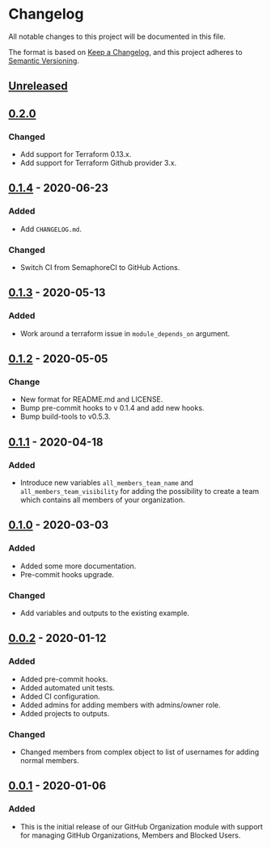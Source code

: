 # Changelog
All notable changes to this project will be documented in this file.

The format is based on [Keep a Changelog](https://keepachangelog.com/en/1.0.0/),
and this project adheres to [Semantic Versioning](https://semver.org/spec/v2.0.0.html).

## [Unreleased]

## [0.2.0]
### Changed
- Add support for Terraform 0.13.x.
- Add support for Terraform Github provider 3.x.

## [0.1.4] - 2020-06-23
### Added
- Add `CHANGELOG.md`.
### Changed
- Switch CI from SemaphoreCI to GitHub Actions.

## [0.1.3] - 2020-05-13
### Added
- Work around a terraform issue in `module_depends_on` argument.

## [0.1.2] - 2020-05-05
### Change
- New format for README.md and LICENSE.
- Bump pre-commit hooks to v 0.1.4 and add new hooks.
- Bump build-tools to v0.5.3.

## [0.1.1] - 2020-04-18
### Added
- Introduce new variables `all_members_team_name` and `all_members_team_visibility`
  for adding the possibility to create a team which contains all members of your organization.

## [0.1.0] - 2020-03-03
### Added
- Added some more documentation.
- Pre-commit hooks upgrade.
### Changed
- Add variables and outputs to the existing example.

## [0.0.2] - 2020-01-12
### Added
- Added pre-commit hooks.
- Added automated unit tests.
- Added CI configuration.
- Added admins for adding members with admins/owner role.
- Added projects to outputs.
### Changed
- Changed members from complex object to list of usernames for adding normal members.

## [0.0.1] - 2020-01-06
### Added
- This is the initial release of our GitHub Organization module with support
  for managing GitHub Organizations, Members and Blocked Users.

<!-- markdown-link-check-disable -->
[Unreleased]: https://github.com/mineiros-io/terraform-github-organization/compare/v0.2.0...HEAD
[0.2.0]: https://github.com/mineiros-io/terraform-github-organization/compare/v0.1.4...v0.2.0
<!-- markdown-link-check-enable -->
[0.1.4]: https://github.com/mineiros-io/terraform-github-organization/compare/v0.1.3...v0.1.4
[0.1.3]: https://github.com/mineiros-io/terraform-github-organization/compare/v0.1.2...v0.1.3
[0.1.2]: https://github.com/mineiros-io/terraform-github-organization/compare/v0.1.1...v0.1.2
[0.1.1]: https://github.com/mineiros-io/terraform-github-organization/compare/v0.1.0...v0.1.1
[0.1.0]: https://github.com/mineiros-io/terraform-github-organization/compare/v0.0.2...v0.1.0
[0.0.2]: https://github.com/mineiros-io/terraform-github-organization/compare/v0.0.1...v0.0.2
[0.0.1]: https://github.com/mineiros-io/terraform-github-organization/releases/tag/v0.0.1
